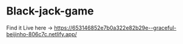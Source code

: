 # Black-jack-game
Find it Live here -> https://653146852e7b0a322e82b29e--graceful-beijinho-806c7c.netlify.app/
